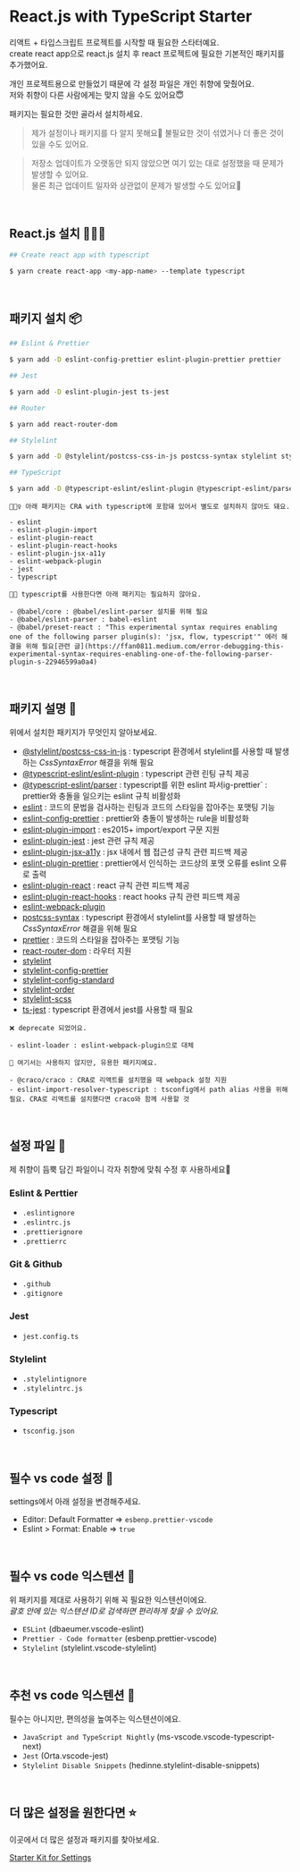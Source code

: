 # React.js with TypeScript Starter

리액트 + 타입스크립트 프로젝트를 시작할 때 필요한 스타터예요.  
create react app으로 react.js 설치 후 react 프로젝트에 필요한 기본적인 패키지를 추가했어요.

개인 프로젝트용으로 만들었기 때문에 각 설정 파일은 개인 취향에 맞췄어요.  
저와 취향이 다른 사람에게는 맞지 않을 수도 있어요😇

패키지는 필요한 것만 골라서 설치하세요.

> 제가 설정이나 패키지를 다 알지 못해요🥺 불필요한 것이 섞였거나 더 좋은 것이 있을 수도 있어요.

> 저장소 업데이트가 오랫동안 되지 않았으면 여기 있는 대로 설정했을 때 문제가 발생할 수 있어요.  
> 물론 최근 업데이트 일자와 상관없이 문제가 발생할 수도 있어요🫠

<br>

## React.js 설치 👨🏻‍💻

```bash
## Create react app with typescript

$ yarn create react-app <my-app-name> --template typescript
```

<br>

## 패키지 설치 📦

```bash
## Eslint & Prettier

$ yarn add -D eslint-config-prettier eslint-plugin-prettier prettier

## Jest

$ yarn add -D eslint-plugin-jest ts-jest

## Router

$ yarn add react-router-dom

## Stylelint

$ yarn add -D @stylelint/postcss-css-in-js postcss-syntax stylelint stylelint-config-prettier stylelint-config-standard stylelint-order stylelint-scss

## TypeScript

$ yarn add -D @typescript-eslint/eslint-plugin @typescript-eslint/parser
```

```
💁🏻‍♀️ 아래 패키지는 CRA with typescript에 포함돼 있어서 별도로 설치하지 않아도 돼요.

- eslint
- eslint-plugin-import
- eslint-plugin-react
- eslint-plugin-react-hooks
- eslint-plugin-jsx-a11y
- eslint-webpack-plugin
- jest
- typescript
```

```
💁🏻 typescript를 사용한다면 아래 패키지는 필요하지 않아요.

- @babel/core : @babel/eslint-parser 설치를 위해 필요
- @babel/eslint-parser : babel-eslint
- @babel/preset-react : "This experimental syntax requires enabling one of the following parser plugin(s): 'jsx, flow, typescript'" 에러 해결을 위해 필요[관련 글](https://ffan0811.medium.com/error-debugging-this-experimental-syntax-requires-enabling-one-of-the-following-parser-plugin-s-22946599a0a4)
```

<br>

## 패키지 설명 📄

위에서 설치한 패키지가 무엇인지 알아보세요.

- [@stylelint/postcss-css-in-js](https://www.npmjs.com/package/@stylelint/postcss-css-in-js) : typescript 환경에서 stylelint를 사용할 때 발생하는 _CssSyntaxError_ 해결을 위해 필요
- [@typescript-eslint/eslint-plugin](https://www.npmjs.com/package/@typescript-eslint/eslint-plugin) : typescript 관련 린팅 규칙 제공
- [@typescript-eslint/parser](https://www.npmjs.com/package/@typescript-eslint/parser) : typescript를 위한 eslint 파서ig-prettier` : prettier와 충돌을 일으키는 eslint 규칙 비활성화
- [eslint](https://www.npmjs.com/package/eslint) : 코드의 문법을 검사하는 린팅과 코드의 스타일을 잡아주는 포맷팅 기능
- [eslint-config-prettier](https://www.npmjs.com/package/eslint-config-prettier) : prettier와 충돌이 발생하는 rule을 비활성화
- [eslint-plugin-import](https://www.npmjs.com/package/eslint-plugin-import) : es2015+ import/export 구문 지원
- [eslint-plugin-jest](eslint-plugin-jest) : jest 관련 규칙 제공
- [eslint-plugin-jsx-a11y](https://www.npmjs.com/package/eslint-plugin-jsx-a11y) : jsx 내에서 웹 접근성 규칙 관련 피드백 제공
- [eslint-plugin-prettier](https://www.npmjs.com/package/eslint-plugin-prettier) : prettier에서 인식하는 코드상의 포맷 오류를 eslint 오류로 출력
- [eslint-plugin-react](https://www.npmjs.com/package/eslint-plugin-react) : react 규칙 관련 피드백 제공
- [eslint-plugin-react-hooks](https://www.npmjs.com/package/eslint-plugin-react-hooks) : react hooks 규칙 관련 피드백 제공
- [eslint-webpack-plugin](https://www.npmjs.com/package/eslint-webpack-plugin)
- [postcss-syntax](https://www.npmjs.com/package/postcss-syntax) : typescript 환경에서 stylelint를 사용할 때 발생하는 _CssSyntaxError_ 해결을 위해 필요
- [prettier](https://www.npmjs.com/package/prettier) : 코드의 스타일을 잡아주는 포맷팅 기능
- [react-router-dom](https://www.npmjs.com/package/react-router-dom) : 라우터 지원
- [stylelint](https://www.npmjs.com/package/stylelint)
- [stylelint-config-prettier](https://www.npmjs.com/package/stylelint-config-prettier)
- [stylelint-config-standard](https://www.npmjs.com/package/stylelint-config-standard)
- [stylelint-order](https://www.npmjs.com/package/stylelint-order)
- [stylelint-scss](https://www.npmjs.com/package/stylelint-scss)
- [ts-jest](https://www.npmjs.com/package/ts-jest) : typescript 환경에서 jest를 사용할 때 필요

```
❌ deprecate 되었어요.

- eslint-loader : eslint-webpack-plugin으로 대체
```

```
🙌 여기서는 사용하지 않지만, 유용한 패키지예요.

- @craco/craco : CRA로 리액트를 설치했을 때 webpack 설정 지원
- eslint-import-resolver-typescript : tsconfig에서 path alias 사용을 위해 필요. CRA로 리액트를 설치했다면 craco와 함께 사용할 것
```

<br>

## 설정 파일 💾

제 취향이 듬뿍 담긴 파일이니 각자 취향에 맞춰 수정 후 사용하세요👻

### Eslint & Perttier

- `.eslintignore`
- `.eslintrc.js`
- `.prettierignore`
- `.prettierrc`

### Git & Github

- `.github`
- `.gitignore`

### Jest

- `jest.config.ts`

### Stylelint

- `.stylelintignore`
- `.stylelintrc.js`

### Typescript

- `tsconfig.json`

<br>

## 필수 vs code 설정 🔧

settings에서 아래 설정을 변경해주세요.

- Editor: Default Formatter => `esbenp.prettier-vscode`
- Eslint > Format: Enable => `true`

<br>

## 필수 vs code 익스텐션 🧩

위 패키지를 제대로 사용하기 위해 꼭 필요한 익스텐션이에요.  
_괄호 안에 있는 익스텐션 ID로 검색하면 편리하게 찾을 수 있어요._

- `ESLint` (dbaeumer.vscode-eslint)
- `Prettier - Code formatter` (esbenp.prettier-vscode)
- `Stylelint` (stylelint.vscode-stylelint)

<br>

## 추천 vs code 익스텐션 🚀

필수는 아니지만, 편의성을 높여주는 익스텐션이에요.

- `JavaScript and TypeScript Nightly` (ms-vscode.vscode-typescript-next)
- `Jest` (Orta.vscode-jest)
- `Stylelint Disable Snippets` (hedinne.stylelint-disable-snippets)

<br>

## 더 많은 설정을 원한다면 ⭐️

이곳에서 더 많은 설정과 패키지를 찾아보세요.

[Starter Kit for Settings](https://github.com/biniruu/starter-kit-for-settings)
